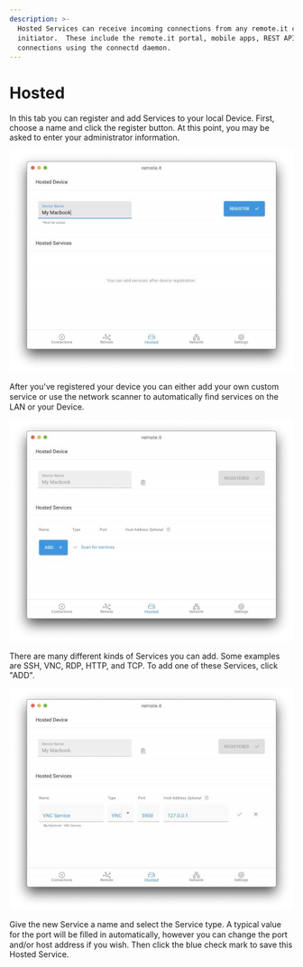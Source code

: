 ```yaml
---
description: >-
  Hosted Services can receive incoming connections from any remote.it connection
  initiator.  These include the remote.it portal, mobile apps, REST API, and P2P
  connections using the connectd daemon.
---
```


# Hosted

In this tab you can register and add Services to your local Device. First, choose a name and click the register button. At this point, you may be asked to enter your administrator information.

![](../../../.gitbook/assets/31.jpeg)

After you've registered your device you can either add your own custom service or use the network scanner to automatically ﬁnd services on the LAN or your Device.

![](../../../.gitbook/assets/33.jpeg)

There are many different kinds of Services you can add. Some examples are SSH, VNC, RDP, HTTP, and TCP. To add one of these Services, click "ADD". 

![](../../../.gitbook/assets/35.jpeg)

Give the new Service a name and select the Service type. A typical value for the port will be ﬁlled in automatically, however you can change the port and/or host address if you wish. Then click the blue check mark to save this Hosted Service.



